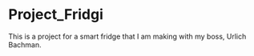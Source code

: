 # Project_Fridgi
This is a project for a smart fridge that I am making with my boss, Urlich Bachman. 
